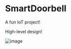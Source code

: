 # SmartDoorbell
A fun IoT project!

High-level design!

![image](https://user-images.githubusercontent.com/47736688/219035069-d365b974-b9f9-4a39-92b2-2303bc53ace2.png)
